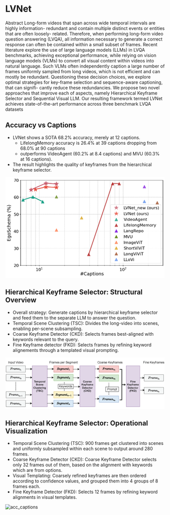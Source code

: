# LVNet

Abstract
Long-form videos that span across wide temporal intervals are highly information-
redundant and contain multiple distinct events or entities that are often loosely-
related. Therefore, when performing long-form video question answering (LVQA),
all information necessary to generate a correct response can often be contained
within a small subset of frames. Recent literature explore the use of large language
models (LLMs) in LVQA benchmarks, achieving exceptional performance, while
relying on vision language models (VLMs) to convert all visual content within
videos into natural language. Such VLMs often independently caption a large
number of frames uniformly sampled from long videos, which is not efficient and
can mostly be redundant. Questioning these decision choices, we explore optimal
strategies for key-frame selection and sequence-aware captioning, that can signifi-
cantly reduce these redundancies. We propose two novel approaches that improve
each of aspects, namely Hierarchical Keyframe Selector and Sequential Visual
LLM. Our resulting framework termed LVNet achieves state-of-the-art performance
across three benchmark LVQA datasets

## Accuracy vs Captions
- LVNet shows a SOTA 68.2% accuracy, merely at 12 captions.
  - LifelongMemory accuracy is 26.4% at 39 captions dropping from 68.0% at 90 captions
  - outperforms VideoAgent (60.2% at 8.4 captions) and MVU (60.3% at 16 captions).
- The result highlights the quality of keyframes from the hierarchical keyframe selector.
<img src="./figures/graph_old+new.png" alt="acc_captions" width="600"/>

## Hierarchical Keyframe Selector: Structural Overview
- Overall strategy: Generate captions by hierarchical keyframe selector and feed them to the separate LLM to answer the question.
- Temporal Scene Clustering (TSC): Divides the long-video into scenes, enabling per-scene subsampling.
- Coarse Keyframe Detector (CKD): Selects frames best-aligned with keywords relevant to the query.
- Fine Keyframe detector (FKD): Selects frames by refining keyword alignements through a templated visual prompting.
<img src="./figures/architecture.png" alt="acc_captions" width="800"/>

## Hierarchical Keyframe Selector: Operational Visualization
- Temporal Scene Clustering (TSC): 900 frames get clustered into scenes and uniformly subsampled within each scene to output around 280 frames.
- Coarse Keyframe Detector (CKD): Coarse Keyframe Detector selects only 32 frames out of them, based on the alignment with keywords which are from options. 
- Visual Templating: Coarsely refined keyframes are then ordered according to confidence values, and grouped them into 4 groups of 8 frames each. 
- Fine Keyframe Detector (FKD): Selects 12 frames by refining keyword alignments in  visual templates.
<img src="./figures/qualitative_v2.png" alt="acc_captions" width="800"/>


